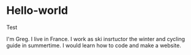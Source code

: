 # Hello-world
Test

I'm Greg. I live in France. I work as ski insrtuctor the winter and cycling guide in summertime.
I would learn how to code and make a website.
